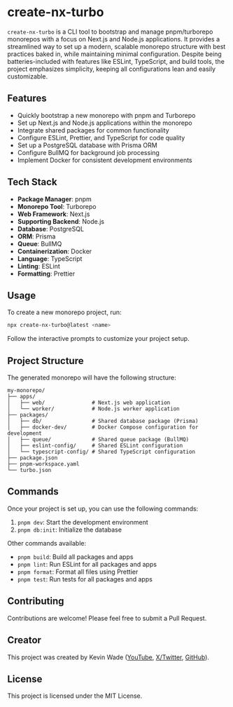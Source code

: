 # create-nx-turbo

`create-nx-turbo` is a CLI tool to bootstrap and manage pnpm/turborepo monorepos with a focus on Next.js and Node.js applications. It provides a streamlined way to set up a modern, scalable monorepo structure with best practices baked in, while maintaining minimal configuration. Despite being batteries-included with features like ESLint, TypeScript, and build tools, the project emphasizes simplicity, keeping all configurations lean and easily customizable.

## Features

- Quickly bootstrap a new monorepo with pnpm and Turborepo
- Set up Next.js and Node.js applications within the monorepo
- Integrate shared packages for common functionality
- Configure ESLint, Prettier, and TypeScript for code quality
- Set up a PostgreSQL database with Prisma ORM
- Configure BullMQ for background job processing
- Implement Docker for consistent development environments

## Tech Stack

- **Package Manager**: pnpm
- **Monorepo Tool**: Turborepo
- **Web Framework**: Next.js
- **Supporting Backend**: Node.js
- **Database**: PostgreSQL
- **ORM**: Prisma
- **Queue**: BullMQ
- **Containerization**: Docker
- **Language**: TypeScript
- **Linting**: ESLint
- **Formatting**: Prettier

## Usage

To create a new monorepo project, run:

```bash
npx create-nx-turbo@latest <name>
```

Follow the interactive prompts to customize your project setup.

## Project Structure

The generated monorepo will have the following structure:

```
my-monorepo/
├── apps/
│   ├── web/               # Next.js web application
│   └── worker/            # Node.js worker application
├── packages/
│   ├── db/                # Shared database package (Prisma)
│   ├── docker-dev/        # Docker Compose configuration for development
│   ├── queue/             # Shared queue package (BullMQ)
│   ├── eslint-config/     # Shared ESLint configuration
│   └── typescript-config/ # Shared TypeScript configuration
├── package.json
├── pnpm-workspace.yaml
└── turbo.json
```

## Commands

Once your project is set up, you can use the following commands:

1. `pnpm dev`: Start the development environment
2. `pnpm db:init`: Initialize the database

Other commands available:

- `pnpm build`: Build all packages and apps
- `pnpm lint`: Run ESLint for all packages and apps
- `pnpm format`: Format all files using Prettier
- `pnpm test`: Run tests for all packages and apps

## Contributing

Contributions are welcome! Please feel free to submit a Pull Request.

## Creator

This project was created by Kevin Wade ([YouTube](https://www.youtube.com/@kevinwwwade), [X/Twitter](https://x.com/kevinwwwade), [GitHub](https://github.com/mrwade)).

## License

This project is licensed under the MIT License.


